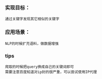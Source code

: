 ### 实现目标：
    通过关键字发现其它相似的关键字
### 应用场景：
    NLP的时候扩充语料，做数据增强
### tips
    爬取的时候把query换成自己的关键词即可
    需要注意百度知道对ip封的很严重，可以尝试使用IP代理